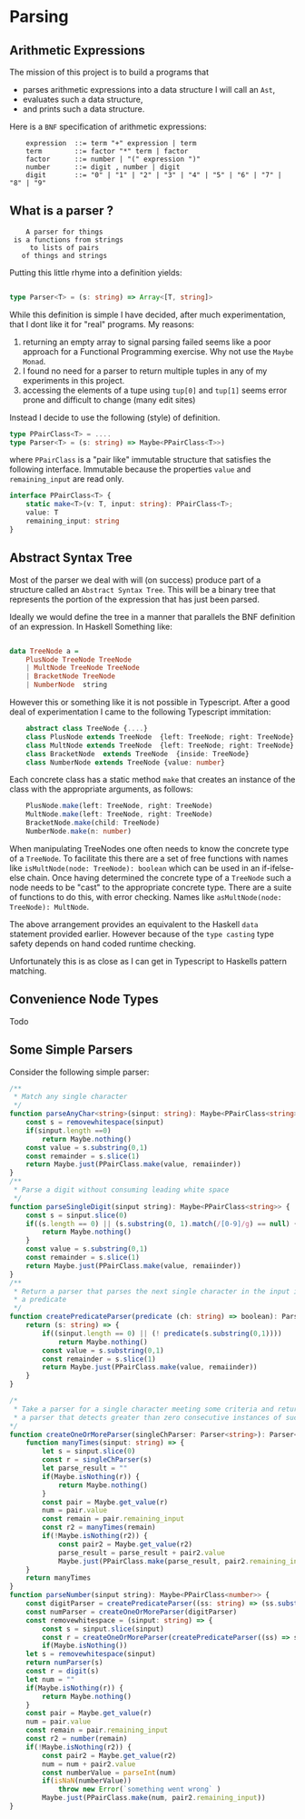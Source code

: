 # Parsing

## Arithmetic Expressions

The mission of this project is to build a programs that 
-   parses arithmetic expressions into a data structure I will call an `Ast`, 
-   evaluates such a data structure,
-   and prints such a data structure.

Here is a `BNF` specification of arithmetic expressions:

```
    expression  ::= term "+" expression | term
    term        ::= factor "*" term | factor
    factor      ::= number | "(" expression ")"
    number      ::= digit , number | digit  
    digit       ::= "0" | "1" | "2" | "3" | "4" | "5" | "6" | "7" | "8" | "9"
```

## What is a parser ?

```
    A parser for things
 is a functions from strings
     to lists of pairs
   of things and strings
```

Putting this little rhyme into a definition yields:

```ts

type Parser<T> = (s: string) => Array<[T, string]>

```

While this definition is simple I have decided, after much experimentation, that I dont like it for "real" programs. My reasons:

1.  returning an empty array to signal parsing failed seems like a poor approach for a Functional Programming exercise. Why not use the `Maybe Monad`.
2.  I found no need for a parser to return multiple tuples in any of my experiments in this project.
3.  accessing the elements of a tupe using `tup[0]` and `tup[1]` seems error prone and difficult to change (many edit sites)

Instead I decide to use the following (style) of definition.

```ts
type PPairClass<T> = ....
type Parser<T> = (s: string) => Maybe<PPairClass<T>>)
```
where `PPairClass` is a "pair like" immutable structure that satisfies the following interface. Immutable because the properties `value` and `remaining_input`
are read only.

```ts
interface PPairClass<T> {
    static make<T>(v: T, input: string): PPairClass<T>;
    value: T
    remaining_input: string
}
```

## Abstract Syntax Tree

Most of the parser we deal with will (on success) produce part of a structure called an `Abstract Syntax Tree`. This will be a binary
tree that represents the portion of the expression that has just been parsed.

Ideally we would define the tree in a manner that parallels the BNF definition of an expression. In Haskell Something like:

```haskell

data TreeNode a = 
    PlusNode TreeNode TreeNode
    | MultNode TreeNode TreeNode
    | BracketNode TreeNode
    | NumberNode  string
```

However this or something like it is not possible in Typescript. After a good deal of experimentation I came to the 
following Typescript immitation:

```ts 
    abstract class TreeNode {....}
    class PlusNode extends TreeNode  {left: TreeNode; right: TreeNode}
    class MultNode extends TreeNode  {left: TreeNode; right: TreeNode}
    class BracketNode  extends TreeNode  {inside: TreeNode}
    class NumberNode extends TreeNode {value: number}
```

Each concrete class has a static method `make` that creates an instance of the class with the appropriate arguments, as follows:

```ts 
    PlusNode.make(left: TreeNode, right: TreeNode)
    MultNode.make(left: TreeNode, right: TreeNode)
    BracketNode.make(child: TreeNode)
    NumberNode.make(n: number)
```

When manipulating TreeNodes one often needs to know the concrete type of a `TreeNode`. To facilitate this
there are a set of free functions with names like `isMultNode(node: TreeNode): boolean`
which can be used in an if-ifelse-else chain. Once having determined the concrete type
of a `TreeNode` such a node needs to be "cast" to the appropriate concrete type. There are 
a suite of functions to do this, with error checking. Names like `asMultNode(node: TreeNode): MultNode`.

The above arrangement provides an equivalent to the Haskell `data` statement provided earlier. However
because of the `type casting` type safety depends on hand coded runtime checking.  

Unfortunately this is as close as I can get in Typescript to Haskells pattern matching. 

## Convenience Node Types

Todo

## Some Simple Parsers

Consider the following simple parser:

```ts
/**
 * Match any single character
 */
function parseAnyChar<string>(sinput: string): Maybe<PPairClass<string>> {
    const s = removewhitespace(sinput)
    if(sinput.length ==0)
        return Maybe.nothing()
    const value = s.substring(0,1)
    const remainder = s.slice(1)
    return Maybe.just(PPairClass.make(value, remaiinder))
}
/**
 * Parse a digit without consuming leading white space
 */ 
function parseSingleDigit(sinput string): Maybe<PPairClass<string>> {
    const s = sinput.slice(0)
    if((s.length == 0) || (s.substring(0, 1).match(/[0-9]/g) == null) {
        return Maybe.nothing()
    }
    const value = s.substring(0,1)
    const remainder = s.slice(1)
    return Maybe.just(PPairClass.make(value, remaiinder))
}
/**
 * Return a parser that parses the next single character in the input if it satisfies 
 * a predicate
 */
function createPredicateParser(predicate (ch: string) => boolean): Parser<string> {
    return (s: string) => {
        if((sinput.length == 0) || (! predicate(s.substring(0,1))))
            return Maybe.nothing()
        const value = s.substring(0,1)
        const remainder = s.slice(1)
        return Maybe.just(PPairClass.make(value, remaiinder))
    }
}
```
```ts
/*
 * Take a parser for a single character meeting some criteria and return
 * a parser that detects greater than zero consecutive instances of such characters 
*/
function createOneOrMoreParser(singleChParser: Parser<string>): Parser<string> {
    function manyTimes(sinput: string) => {
        let s = sinput.slice(0)
        const r = singleChParser(s)
        let parse_result = ""
        if(Maybe.isNothing(r)) {
            return Maybe.nothing()
        }
        const pair = Maybe.get_value(r)
        num = pair.value
        const remain = pair.remaining_input
        const r2 = manyTimes(remain)
        if(!Maybe.isNothing(r2)) {
            const pair2 = Maybe.get_value(r2)
            parse_result = parse_result + pair2.value
            Maybe.just(PPairClass.make(parse_result, pair2.remaining_input)) 
    }
    return manyTimes
}
function parseNumber(sinput string): Maybe<PPairClass<number>> {
    const digitParser = createPredicateParser((ss: string) => (ss.substring(0, 1).match(/[0-9]/g)))
    const numParser = createOneOrMoreParser(digitParser)
    const removewhitespace = (sinput: string) => {
        const s = sinput.slice(sinput)
        const r = createOneOrMoreParser(createPredicateParser((ss) => ss.substring(0,1).match(/[ ]/g) ))(s)
        if(Maybe.isNothing())
    let s = removewhitespace(sinput)
    return numParser(s)
    const r = digit(s)
    let num = ""
    if(Maybe.isNothing(r)) {
        return Maybe.nothing()
    }
    const pair = Maybe.get_value(r)
    num = pair.value
    const remain = pair.remaining_input
    const r2 = number(remain)
    if(!Maybe.isNothing(r2)) {
        const pair2 = Maybe.get_value(r2)
        num = num + pair2.value
        const numberValue = parseInt(num)
        if(isNaN(numberValue))
            throw new Error(`something went wrong` )
        Maybe.just(PPairClass.make(num, pair2.remaining_input)) 
}

```